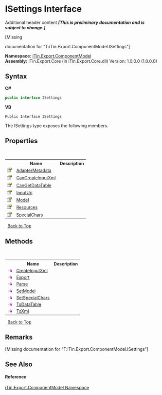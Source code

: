 # ISettings Interface
Additional header content _**\[This is preliminary documentation and is subject to change.\]**_

\[Missing <summary> documentation for "T:iTin.Export.ComponentModel.ISettings"\]

**Namespace:**&nbsp;<a href="55171ca4-890c-0ab2-e812-efe82bc0b686">iTin.Export.ComponentModel</a><br />**Assembly:**&nbsp;iTin.Export.Core (in iTin.Export.Core.dll) Version: 1.0.0.0 (1.0.0.0)

## Syntax

**C#**<br />
``` C#
public interface ISettings
```

**VB**<br />
``` VB
Public Interface ISettings
```

The ISettings type exposes the following members.


## Properties
&nbsp;<table><tr><th></th><th>Name</th><th>Description</th></tr><tr><td>![Public property](media/pubproperty.gif "Public property")</td><td><a href="ded941ad-18b1-7d8d-a052-d5c26854da7e">AdapterMetadata</a></td><td /></tr><tr><td>![Public property](media/pubproperty.gif "Public property")</td><td><a href="f3932d44-8a09-b5f0-a185-e73278a12c99">CanCreateInputXml</a></td><td /></tr><tr><td>![Public property](media/pubproperty.gif "Public property")</td><td><a href="4b25c835-2e86-a599-457e-9af0d94a356e">CanGetDataTable</a></td><td /></tr><tr><td>![Public property](media/pubproperty.gif "Public property")</td><td><a href="44356660-0c38-83d7-3ef0-66cc2d2335c4">InputUri</a></td><td /></tr><tr><td>![Public property](media/pubproperty.gif "Public property")</td><td><a href="29e19f08-272f-e2fd-d5f0-eba59d539388">Model</a></td><td /></tr><tr><td>![Public property](media/pubproperty.gif "Public property")</td><td><a href="8f12f025-4f6f-ee69-6765-28e14e6b2bc0">Resources</a></td><td /></tr><tr><td>![Public property](media/pubproperty.gif "Public property")</td><td><a href="b93ae316-013b-eeda-fd46-ff7fc4a759ee">SpecialChars</a></td><td /></tr></table>&nbsp;
<a href="#isettings-interface">Back to Top</a>

## Methods
&nbsp;<table><tr><th></th><th>Name</th><th>Description</th></tr><tr><td>![Public method](media/pubmethod.gif "Public method")</td><td><a href="1f422a21-a229-5578-a4cf-ba1d7034c185">CreateInputXml</a></td><td /></tr><tr><td>![Public method](media/pubmethod.gif "Public method")</td><td><a href="fc86f613-23c9-56e9-125b-1229217ea303">Export</a></td><td /></tr><tr><td>![Public method](media/pubmethod.gif "Public method")</td><td><a href="930e80bc-dd79-223a-4bc2-6fb6b58e6ba5">Parse</a></td><td /></tr><tr><td>![Public method](media/pubmethod.gif "Public method")</td><td><a href="226ef4f5-803c-9a2b-094b-b939e232a398">SetModel</a></td><td /></tr><tr><td>![Public method](media/pubmethod.gif "Public method")</td><td><a href="7621063c-d1f5-e127-c014-1e82a4584321">SetSpecialChars</a></td><td /></tr><tr><td>![Public method](media/pubmethod.gif "Public method")</td><td><a href="ccd92cd0-118e-b687-8495-fae5832fdd50">ToDataTable</a></td><td /></tr><tr><td>![Public method](media/pubmethod.gif "Public method")</td><td><a href="f7b367cb-6380-1f5c-a2c7-075569fb64fa">ToXml</a></td><td /></tr></table>&nbsp;
<a href="#isettings-interface">Back to Top</a>

## Remarks
\[Missing <remarks> documentation for "T:iTin.Export.ComponentModel.ISettings"\]

## See Also


#### Reference
<a href="55171ca4-890c-0ab2-e812-efe82bc0b686">iTin.Export.ComponentModel Namespace</a><br />